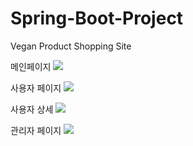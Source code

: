 # Spring-Boot-Project
Vegan Product Shopping Site 


메인페이지
<img src="https://user-images.githubusercontent.com/101038640/208831316-5d6d7d30-e8be-4594-a66c-c4aceece1e92.png">


사용자 페이지
<img src="https://user-images.githubusercontent.com/101038640/208831793-49b998c8-7619-4fb6-a231-6251896a9313.png">

사용자 상세
<img src="https://user-images.githubusercontent.com/101038640/208831782-91cde736-0b46-48be-b250-3daf56712dd5.png">

관리자 페이지
<img src="https://user-images.githubusercontent.com/101038640/208831798-a1d72ff3-01d5-4628-9a8a-8df8112147f6.png">

